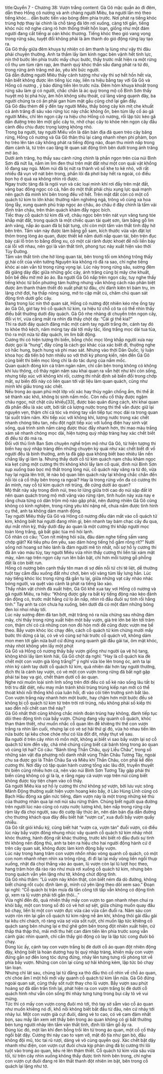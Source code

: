 title:Quyển 7 - Chương 38: Vượn trắng
content:
Gà Gô mặc quần áo đi đêm, dẫn theo Hồng cô nương và anh chàng người Miêu, ba người lần mò theo tiếng khóc… dẫn bước tiến vào bóng đêm phía trước. Nơi phát ra tiếng khóc trùng hợp thay lại chính là chỗ tảng đá lớn rơi xuống, càng tới gần, tiếng khóc nức nở nghe càng rõ hơn thống thiết hỗn loạn, giống như một đám người đang cất tiếng ai oán khóc thương. Tiếng khóc theo gió vang vọng trong rừng sâu, tuyệt đối không phải là âm thanh do gió động rừng lay tạo ra.<br>Gà Gô thấy giữa đêm khuya tự nhiên có âm thanh lạ lùng như vậy thì đâu phải chuyện thường. Anh ta thầm lấy làm kinh ngạc bèn vậnh hết tinh lực, nín thở bước lên phía trước mấy chục bước, thấy trước mắt hiện ra một rừng cổ thụ um tùm rậm rạp, âm thanh quỷ khóc thần sầu đang phát ra từ đó, trong rừng ánh trăng mờ ảo, yêu khí bức người.<br>Gã dẫn đường người Miêu thấy cảnh tượng như vậy thì sợ hết hồn hết vía, hắn biết không được lên tiếng lúc này, liền ra hiệu bằng tay với Gà Gô và Hồng cô nương , ý bảo đừng tiến lên trước nữa. Đêm hôm khuya khoắt trong rừng sâu làm gì có người, chắc chắn là ác quỷ trong mộ cổ Bình Sơn thấy huyệt mộ bị phá hủy, âm hồn không siêu thoát, cứ lảng vảng quanh đây, ba người chúng ta có ăn phải gan hùm mật gấu cũng chớ lại gần đấy.<br>Gà Gô đâu thèm để ý đến tay người Miêu, thấy bóng cây kín mít che khuất cả ánh trăng đi sâu vào rừng lúc này chắc không ổn, bèn túm lấy cổ áo gã người Miêu, chỉ lên ngọn cây ra hiệu cho Hồng cô nương, rồi lập tức kéo gã dẫn đường trèo lên một gốc cây to, nhờ chạc cây to khỏe nên ngọn cây đầu cành đều chịu được trọng lượng không nhỏ.<br>Trong ba người, tay người Miếu vốn là dân bản địa đã quen trèo cây băng rừng, Hồng cô nương và Gà Gô thân thủ lại càng nhanh nhẹn phi phàm, bọn họ trèo lên tán cây không phát ra tiếng động nào, đoạn thu mình nấp trong đám cành lá, từ trên cao lặng lẽ quan sát động tĩnh bên dưới trong ánh trăng mờ ảo.<br>Dưới ánh trăng, họ thấy sau cánh rừng chính là phần ngọn trên của núi Bình Sơn đã nứt lìa, nằm im lìm đen thui trên mặt đất như một con quái vật khổng lồ đang say ngủ. Mỏm núi đã bị nứt ra thành vô số khe to kẽ nhỏ, với rất nhiều đá vụn vỡ nát bên trong, phần lõi đá phơi bày hết ra ngoài, có điều bọn họ ở quá xa không nhìn rõ được.<br>Ngay trước tảng đá là ngói vụn và các loại minh khí rơi đầy trên mặt đất, vàng bạc đồng ngọc có cả, hẳn do một thất phải chịu xung lực quá mạnh nên gạch đá minh khí bên trong đều vỡ hết. Trên mặt đất còn có một cố quách tử kim to lớn khác thường nằm nghiêng ngả, trông vô cùng xa hoa lộng lẫy, xung quanh phủ tráp ngọc áo châu, áo châu ở đây chính là tấm vải đính trân châu, trên thân quách khảm đầy ngọc bích.<br>Tiếc thay cỗ quách tử kim đã vỡ, châu ngọc bên trên nát vụn văng tung tóe khắp mặt đất, trong quách là một chiếc quan tài quét sơn, làm bằng gỗ lim ánh vàng, nắp áo quan đã bị bật tung, chỉ còn một tấm ván thất tinh đậy hờ bên trên. Tấm ván này được làm bằng gỗ sam, kích thước vừa vặn đặt lọt thỏm trong lòng áo quan, được thiết kế nằm dưới nắp quan tài, bên trên đục bảy cái lỗ tròn to bằng đồng xu, có một cái rãnh được khoét để nối liền bảy cái lỗi với nhau, nên gọi là ván thất tinh, phong tục này xuất hiện vào thời Tùy Đường.<br>Tấm ván thất tinh che hờ lòng quan tài, bên trong tối om không trông thấy gì,hài cốt của viên tường Nguyên kia không rõ đã ra sao, chỉ nghe tiếng khóc ai oán vẫn từ trong rừng vọng lại. Lúc này trong rừng sâu, sương đêm đã giăng dày đặc giữa những gốc cây, ánh trăng cũng bị mây che khuất, bốn bề đều mờ mờ ảo ảo. Ba người Gà Gô nấp trên ngọn cây, tuy nghe thấy tiếng khóc từ bốn phương tám hướng nhưng vẫn không cách nào phân biệt được âm thanh thảm thiết đó xuất phát từ đâu, chỉ đành kiên trì bám trụ, im lặng chờ đợi, hạ thấp nòng súng, mở to cặp mắt cú, chăm chú quan sát động tĩnh dưới gốc cây.<br>Đang trong lúc nín thở quan sát, Hồng cô nương đột nhiên kéo nhẹ ống tay áo Gà Gô, giơ tay trỏ cỗ quách tử kim, ra hiệu từ chỗ cô ta có thể nhìn thấy điều bất thường dưới đáy quách. Gà Gô nhẹ nhàng di chuyển trên ngọn cây, đổi vị trí, vừa căng mắt ra nhìn đã thấy chột dạ: “Cái gì thế kia?”<br>Thì ra dưới đáy quách đăng mắc một cánh tay người trắng ởn, cánh tay đó to khỏe thô kệch, năm móng tay dài tới mấy tấc, lông trắng mọc dài tua tủa, thò ra một nửa từ đáy quách, im lìm bất động.<br>Cương thi có hiện tượng thi biến, bỗng chốc mọc lông khắp người xưa nay được gọi là “hung”, đây cũng là cách gọi khác của xác biết đi, thường nghe có hắc hung, bạch hung và phi mao sát. Nhưng vào thời Dân Quốc, lý luận khoa học đã tiến bộ hơn nhiều so với thời kỳ phong kiến, nên đến Gà Gô cũng biết thi biến mọc lông chỉ là do tác dụng của nấm mốc.<br>Quan quách đóng kín cả trăm ngàn năm, chỉ cần bên trong không có không khí lưu thông, cổ thây ngàn năm sau khai quan ra vẫn hệt như khi còn sống, nhưng tiếp xúc với không khí rồi, cương thi nhất định sẽ biến đổi trong chớp mắt, sự biến đổi này có liên quan tới vật liệu làm quan quách, cũng như minh khí giấu trong xác chết.<br>Nếu trong áo quan phủ một lớp vôi xác hay thủy ngân chống ẩm, thi thể ắt sẽ thành xác khô, không bị sinh nấm mốc. Còn nếu cổ thây được ngậm châu ngọc, nút chặt cửu khiếu[33], được bảo quản đúng cách, khi khai quan đã phần đều là xác ướt, bởi tất cả lượng nước trong thi thể vẫn được giữ lại nguyên vẹn, thậm chí cả tóc và móng tay vẫn tiếp tục mọc dài ra trong quan tài suốt trăm năm. Khi tiếp xúc với không khí, lượng nước trong xác chết nhanh chóng tiêu tan, nếu đột ngột tiếp xúc với luồng điện hay sinh vật sống, quá trình sinh nấm càng được thúc đẩy nhanh hơn, thi mao màu trắng xám sẽ nhanh chóng mọc dài, hiện tượng quỷ nhập tràng hay xác chết biết đi đều từ đó mà ra.<br>Đối với thủ lĩnh Ban Sơn chuyên nghề trộm mộ như Gà Gô, từ hiện tượng thi biến hay quỷ nhập tràng đến những chuyện kỳ quái như xác chết biết đi vồ người đều là bình thường, anh ta đã gặp qua không biết bao nhiêu lần nền chẳng lấy gì làm lạ. Nhưng thấy dưới cỗ tử kim quách nạm châu khảm ngọc kia kẹt cứng một cương thi thì không khỏi lấy làm cổ quái, đỉnh núi Bình Sơn sụp xuống bao bọc mộ thất trong lòng núi, cỗ quách này văng ra từ đó, vừa hay lại ngửa lên trời, lẽ nào bộ quan liền quách này lại không chắc chắn đến nỗi lòi cả cổ thây bên trong ra ngoài? Hay là trong rừng vốn đa có cương thi ẩn mình, nay cỗ tử kim quách rơi trúng, đè cứng dưới áo quan?<br>Mộ thất này xây trong đỉnh núi, treo lơ lửng giữa trời cao do núi sập đất lở nên quan quách trong mộ mới văng vào rừng rậm, tình huốn này xưa nay e rằng chưa từng có dân trộm mộ nào gặp phải, nên đương nhiên Gà Gô cũng không có kinh nghiệm, trong rừng yêu khí nặng nề, chưa nấm được tình hình cụ thể, anh ta không dám manh động.<br>Tay người Miêu thấy Gà Gô và Hồng cô nương đều dán mắt vào cỗ quách tử kim, không biết hai người đang nhìn gì, bèn nhanh tay bám chạc cây đu qua, dụi mắt nhìn kỹ, thấy dưới đáy áo quan là một cương thi khắp người mọc toàn lông trắng, gã bất giác túa mồ hôi lạnh.<br>Cổ nhân có câu: “Con nít miệng hôi sữa, đâu dám nghe tiếng sấm vang chớp giật? Kẻ tiều phu ốm yếu, sao dám hóng tiếng hổ gầm rồng rít?” Nười sống nơi hoang sơ hẻo lánh là đám người mê tín nhất, nỗi sợ hồ ly cương thi đã ăn vào máu tủy, tay người Miêu vừa nhìn thấy cương thi liền tái xám mặt mày, nằm rạp trên ngọn cây run lên bần bật, chỉ hơn mỗi tượng gỗ phỗng đất là còn biết run.<br>Hồng cô nương bên cạnh thấy tên man di sợ đến nỗi tứ chi tê liệt, dễ thường tuột tay cắm đầu xuống đất như chơi, bèn vội vàng túm lấy lưng hắn. Lúc này tiếng khóc lóc trong rừng đã gần tụ lại, giữa những vạt cây nháo nhác bóng người, va quệt vào cành lá phát ra tiếng lào xào.<br>Thấy nhân vật chính đã xuất hiện, Gà Gô khẽ xua tay vơi Hồng cô nương và gã người Miêu, ra hiệu: “Không được gây ra bất kỳ tiếng động nào kẻo đánh rắn động cỏ, trước mắt hẵng cứ lo ẩn nấp, nhìn rõ đầu đuôi sự tình rồi hẵng tính.” Tay anh ta còn chưa hạ xuống, bên dưới đã có một đám những bóng đen loi nhoi nhảy tới.<br>Lúc này sương đêm đã tan bớt, mặt trăng nó ra nửa chừng sau những đám mây, chỉ thấy trong rừng xuất hiện một bầy vượn, già trẻ lớn bé lên tới trăm con, thậm chí có cả những con non đỏ hỏn mới đẻ cũng được vượn mẹ bế theo. Bầy vượn khóc lóc chạy đến, cách cỗ quách tử kim chừng mười mấy bước thì dừng cả lại, có vẻ vô cùng sợ hãi trước cỗ quách vỡ, không dám mon men tới gần nửa bướ cứ đứng xung quanh gãi đầu gãi tai, ôm mặt khóc, nhảy nhót không yên lấy một phút<br>Gà Gô và Hồng cô nương thấy bầy vượn giống như người ùa vệ hộ tang, không khỏi lấy làm kinh hãi, Gà Gô chột dạ nghĩ: “Hay là cỗ quách kia đè chết một con vượn già lông trắng?” ý nghĩ vừa lóe lên trong óc, anh ta lại nhìn kỹ cánh tay dưới cỗ quách tử kim, quả nhiên dài hơn tay người thường, địch thị là cánh tay vượn, có vẻ một con vượn trong rừng đã bất ngờ gặp phải tai bay vạ gió, chết thảm dưới cỗ áo quan.<br>Nghe nói muôn loài sinh linh sống trên đời đều có số kẻ nào sống lâu tất bị trời tru đất diệt, nếu may mắn tránh khỏi trùng trùng kiếp nạn mới có thể thoát khỏi nỗi thống khổ của luân hồi, đi vào cõi tiên trường sinh bất lão. Con vượn trắng này nhanh hơn một bước, hay chậm hơn một bước đều sẽ không bị cỗ quách tử kim từ trên trời rơi trúng, nếu không phải số kiếp thì sao đến nỗi chết oan thế này?<br>Gà Gô nhất thời cũng không chắc mình đoán trúng hay không, đành tiếp tục dõi theo động tĩnh của bầy vượn. Chúng đang vây quanh cỗ quách, khóc than thảm thiết, như muốn nhấc cỗ quan lên để khiêng thi thể con vượn trắng ra nhìn lần cuối, nhưng lại có vẻ sợ hãi thứ gì đó, vừa hò nhau tiến lên nửa bước lại kêu choe chóe như có lửa đốt đít, nhảy thụt về sau.<br>Ba người ở trên cây nhìn rõ mồn một, không ai biết vì sao bầy vượn lại sợ cỗ quách tử kim đến vậy, chả nhẽ chúng cũng biết cái bánh tông trong áo quan vô cùng lợi hại? Có câu: “Bánh tông Thần Châu, quỷ Liễu Châu”, trong số những sản vật địa phương nổi danh nhất vùng Thần Châu Tương Tây, ngoài chu sa được gọi là Thần Châu Sa và Miêu khí Thần Châu, còn phải kể đến cương thi. Nơi đây có tập quán hành cương tống xác lâu đời, truyền thuyết thi biến cũng nhiều hơn cả, nên vào núi Bình Sơn Tương Tây gặp phải thi biến cũng không có gì là lạ, e rằng ngay cả vượn vọp trên núi cũng biết không được tùy tiện chạm vào cổ thây.<br>Gà người Miêu kia sợ hồ ly cương thi chứ không sợ vượn, bởi lưu vực sông Mãnh Động thường xuất hiện vượn hoang kéo bầy, ở Lão Hùng Lĩnh cũng có Bạch Hầu động xa gần nức tiếng, đám vượn này là một trong những kẻ thù của thương nhân qua lại nơi núi sâu rừng thẳm. Chúng biết người qua đường trên người lúc nào cũng có rượu nước lương khô, bèn nấp trong rừng cây rậm lây đá chọi người, sau đó cướp lấy thức ăn, nên dân bản địa dẫn đường cho thương khách qua đây đều biết hát “vượn ca”, xua đuổi bầy vượn quấy nhiễu.<br>Gà Gô rất giỏi khẩu kỹ, cũng biết hát “vượn ca, vượn tán” đuổi vượn, có điều lúc này bầy vượn đông nhung nhúc vây quanh cỗ quách tử kim nhảy nhót khóc thương, hành động rất khác thường, trước khi biết rõ đầu đuôi sự tình thì không nên động thủ, anh ta bèn ra hiệu cho hai người đồng hành cứ ở trên cây quan sát, không được làm kinh động bầy vượn.<br>Lúc này trong hang trăm con vượn nhốn nháo vòng quanh cỗ quách, có một con nom nhanh nhẹn nhìn xa trông rộng, đi đi lại lại mấy vòng liền ngồi thụp xuống, nhặt đá chọi thẳng vào áo quan, lũ vượn còn lại lũ lượt học theo, hang trăm hòn đá rào rào như mưa rơi xuống cỗ quách tử kim, nhưng bên trong quách vẫn yên lặng như tờ, không chút động tĩnh.<br>Gà Gô nhủ thầm: “Lũ vượn này khôn thật, còn biết ném đá dò đường, không biết chúng rốt cuộc định làm gì, mình cứ yên lặng theo dõi xem sao.” Đoạn lại nghĩ: “Cỗ quách bị trận mưa đá tấn công tới tấp vẫn không có động tĩnh gì, xem ra lũ vượn phải tới gần thôi…”<br>Vừa nghĩ đến đó, quả nhiên thấy mấy con vượn to gan nhanh nhẹn chui ra khỏi bầy, một con trong số đó có vẻ hơi sợ sệt, giữa chừng muốn quay đầu bỏ chạy, liền bị một con vượn đực vừa cào vừa cắn đuổi ra. Năm sáu con vượn rón rén lại gần cỗ quách tử kim nặng nề âm khí, không thôi gãi đầu gãi tai kêu chí chách, rõ ràng vừa sợ vừa sốt ruột, chỉ muốn lập tức khiêng cỗ quách sang bên nhưng lại e thứ ghê gớm bên trong đột nhiên xuất hiện, cứ thấp thà thập thò, mãi mới thu hết can đảm tiến lên phía trước song vẫn cảnh giác nhìn quanh, chỉ cần thấy gió động cỏ lay là lập tức cong đuôi bỏ chạy.<br>Đúng lúc ấy, cánh tay con vượn trắng bị đè dưới cỗ áo quan đột nhiên động đậy, không biết là hoàn dương hay bị quỷ nhập tràng, khiến mấy con vượn đứng gần sợ đến long tóc dựng đứng, nhảy lên tưng tưng rồi phóng tót về phía bầy vượn. Những con còn lại cũng sợ hãi không kém, lập tức bỏ chạy tán loạn.<br>Nhưng chỉ lát sau, chúng lại từ đằng xa thò đầu thò cổ nhìn về chỗ áo quan, chí chóe ầm ĩ một hồi mới vây quanh cỗ quách tử kim lần nữa. Gà Gô đứng ngoài quan sát, cũng thấy sốt ruột thay cho lũ vượn. Bầy vượn sau phút hoảng sợ đã dần trấn tĩnh lại, phát hiện ra con vượn trắng bị đè dưới cỗ quách hình như vẫn còn sống thì nhảy tưng tưng trong bụi cây tỏ vẻ vui mừng.<br>Tức thì có mấy con vượn cong đuôi mò tới, thò tay sờ sẫm vào cỗ áo quan như muốn khiêng nó đi, khổ nỗi không biết bắt đầu từ đâu, nên cứ nhảy tới nhảy lui. Một con vượn già cụt đuôi, dáng vẻ to cao, có vẻ cam đảm nhất bọn, sau mấy lần xem xét thấy bên trong áo quan không có gì bất thường bèn tung người nhảy lên tấm ván thất tinh, định lôi tấm gỗ ấy ra.<br>Đúng lúc đó, một làn khí đen bỗng trồi lên từ trong áo quan, một cỗ cổ thây ngồi bật dậy. Cương thi này cao to vạm vỡ, mặt đỏ tía như gan bò, đầu không đội mũ, tóc tai rũ rượi, dáng vẻ vô cùng quyền quý. Xác chết bật dậy nhanh như điện, con vượn cụt đuôi chưa kịp phản ứng đã bị cương thi lôi tuột vào trong áo quan, kêu ré lên thảm thiết. Cỗ quách tử kim vừa sâu vừa tối, từ trên cây nhìn xuống không thấy được tình hình bên trong, chỉ nghe con vượn cụt đuôi đang ré lên thất thanh đột nhiên im bặt, bên trong cỗ quách lại lặng như tờ.